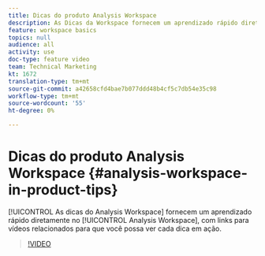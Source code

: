 ```yaml
---
title: Dicas do produto Analysis Workspace
description: As Dicas da Workspace fornecem um aprendizado rápido diretamente no Analysis Workspace, com links para vídeos relacionados, para que você possa ver cada dica em ação.
feature: workspace basics
topics: null
audience: all
activity: use
doc-type: feature video
team: Technical Marketing
kt: 1672
translation-type: tm+mt
source-git-commit: a42658cfd4bae7b077ddd48b4cf5c7db54e35c98
workflow-type: tm+mt
source-wordcount: '55'
ht-degree: 0%

---
```



# Dicas do produto Analysis Workspace {#analysis-workspace-in-product-tips}

[!UICONTROL As dicas do Analysis Workspace] fornecem um aprendizado rápido diretamente no [!UICONTROL Analysis Workspace], com links para vídeos relacionados para que você possa ver cada dica em ação.

>[!VIDEO](https://video.tv.adobe.com/v/23135/?quality=12)
